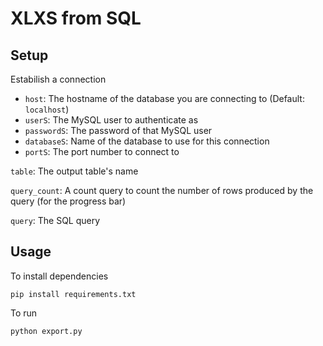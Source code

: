 # XLXS from SQL

## Setup
Estabilish a connection
<ul>
  <li><code>host</code>: The hostname of the database you are connecting to (Default: <code>localhost</code>)</li>
  <li><code>userS</code>: The MySQL user to authenticate as</li>
  <li><code>passwordS</code>: The password of that MySQL user</li>
  <li><code>databaseS</code>: Name of the database to use for this connection</li>
  <li><code>portS</code>: The port number to connect to</li>
</ul>

<code>table</code>: The output table's name

<code>query_count</code>: A count query to count the number of rows produced by the query (for the progress bar)

<code>query</code>: The SQL query

## Usage
To install dependencies

```cli
pip install requirements.txt
```

To run

```cli
python export.py
```
